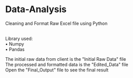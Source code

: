 # Data-Analysis

Cleaning and Format Raw Excel file using Python<br /><br />

Library used: <br />
• 	Numpy <br />
• 	Pandas <br />

The initial raw data from client is the "Initial Raw Data" file <br />
The processed and formatted data is the "Edited_Data" file <br />
Open the "Final_Output" file to see the final result <br />
